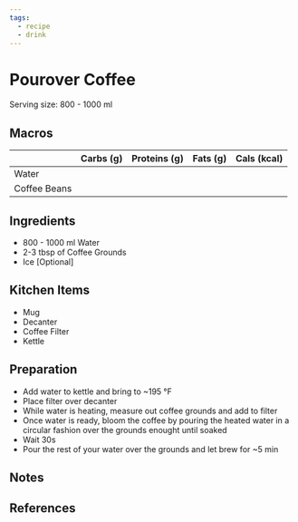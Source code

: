 ```yaml
---
tags:
  - recipe
  - drink
---
```

# Pourover Coffee

Serving size: 800 - 1000 ml

## Macros

|     | Carbs (g) | Proteins (g) | Fats (g) | Cals (kcal) |
| --- | --------- | ------------ | -------- | ----------- |
|  Water   |           |              |          |             |
|  Coffee Beans   |           |              |          |             |

## Ingredients

- 800 - 1000 ml Water
- 2-3 tbsp of Coffee Grounds
- Ice [Optional]

## Kitchen Items

- Mug
- Decanter
- Coffee Filter
- Kettle

## Preparation

- Add water to kettle and bring to ~195 &deg;F
- Place filter over decanter
- While water is heating, measure out coffee grounds and add to filter
- Once water is ready, bloom the coffee by pouring the heated water in a circular fashion over the grounds enought until soaked
- Wait 30s
- Pour the rest of your water over the grounds and let brew for ~5 min

## Notes

## References
